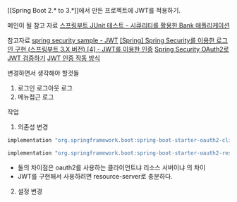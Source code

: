 [[Spring Boot 2.* to 3.*]]에서 만든 프로젝트에 JWT를 적용하기.

메인이 될 참고 자료
[스프링부트 JUnit 테스트 - 시큐리티를 활용한 Bank 애플리케이션](https://github.com/codingspecialist/junit-bank-class)

참고자료
[spring security sample - JWT](https://github.com/spring-projects/spring-security-samples/tree/main/servlet/spring-boot/java/jwt/login)
[[Spring] Spring Security를 이용한 로그인 구현 (스프링부트 3.X 버전) [4] - JWT를 이용한 인증](https://velog.io/@dh1010a/Spring-Spring-Security%EB%A5%BC-%EC%9D%B4%EC%9A%A9%ED%95%9C-%EB%A1%9C%EA%B7%B8%EC%9D%B8-%EA%B5%AC%ED%98%84-%EC%8A%A4%ED%94%84%EB%A7%81%EB%B6%80%ED%8A%B8-3.X-%EB%B2%84%EC%A0%84-4-JWT%EB%A5%BC-%EC%9D%B4%EC%9A%A9%ED%95%9C-%EC%9D%B8%EC%A6%9D)
[Spring Security OAuth2로 JWT 검증하기](https://velog.io/@hong1008/spring-oauth-jwt)
[JWT 인증 작동 방식](https://docs.spring.io/spring-security/reference/servlet/oauth2/resource-server/jwt.html#oauth2resourceserver-jwt-architecture)

변경하면서 생각해야 할것들
1. 로그인 로그아웃 로그
2. 메뉴접근 로그

작업
1. 의존성 변경
```groovy
implementation "org.springframework.boot:spring-boot-starter-oauth2-client"

implementation "org.springframework.boot:spring-boot-starter-oauth2-resource-server"
```
- 둘의 차이점은 oauth2를 사용하는 클라이언트냐 리소스 서버이냐 의 차이
- JWT를 구현해서 사용하려면 resource-server로 충분하다.

2. 설정 변경